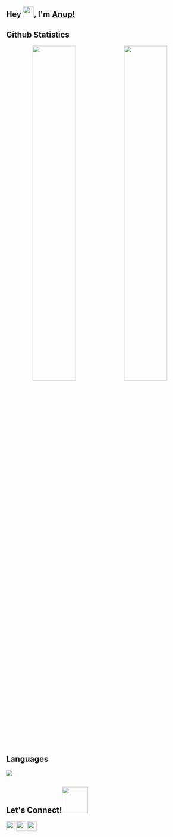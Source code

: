 ## Hey <img src="https://github.com/TheDudeThatCode/TheDudeThatCode/blob/master/Assets/Hi.gif" width="29px">, I'm [Anup!]() 

## Github Statistics
<p align="center">
<img width="48%" src="https://github-readme-stats.vercel.app/api?username=haldaranup&show_icons=true&theme=tokyonight" />     
 <img width="48%" src="https://github-readme-streak-stats.herokuapp.com/?user=haldaranup&show_icons=true&theme=tokyonight" />
     <p/>

## Languages
<img
     src="https://github-readme-stats.vercel.app/api/top-langs/?username=haldaranup&layout=compact&theme=tokyonight"
     />
<!-- ## Contribution Graph 📊
<img
     src="https://activity-graph.herokuapp.com/graph?username=Samadrita-Shaw&theme=chartreuse-dark"
     /> -->


<!-- <h2 align="center"> Github Statistics </h2> -->

<!-- ![](https://user-images.githubusercontent.com/73097560/115834477-dbab4500-a447-11eb-908a-139a6edaec5c.gif) -->

<!-- | <img src="https://github-readme-stats.vercel.app/api?username=haldaranup&layout=compact&hide=html&theme=jolly" alt="anup" /> | <img align="center" src="https://github-readme-stats.vercel.app/api/top-langs/?username=haldaranup&layout=compact&bg_color=45,000000,333333&title_color=00ff00&text_color=FFFFFF&count_private=true" /> |
| --- | --- |
<!-- | ![Anup GitHub Streak](https://github-readme-streak-stats.herokuapp.com/?user=haldaranup) | -->

<!-- ![](https://user-images.githubusercontent.com/73097560/115834477-dbab4500-a447-11eb-908a-139a6edaec5c.gif) -->

<h2 align="left">Let's Connect!<img src='https://raw.githubusercontent.com/ShahriarShafin/ShahriarShafin/main/Assets/handshake.gif' width="70px"> </h2>

<!-- <p align="left">
<a href="https://linkedin.com/in/https://www.linkedin.com/in/anup-haldar-366b851b4" target="blank"><img align="center" src="https://raw.githubusercontent.com/rahuldkjain/github-profile-readme-generator/master/src/images/icons/Social/linked-in-alt.svg" alt="https://www.linkedin.com/in/anup-haldar-366b851b4" height="30" width="40" /></a>
</p> -->
<a href="https://www.linkedin.com/in/haldar-anup">
  <img align="left" width="24px" src="https://cdn.jsdelivr.net/npm/simple-icons@v3/icons/linkedin.svg"  />
</a>
<a href="https://twitter.com/anupstwt">
  <img align="left" width="26px" src="https://cdn.jsdelivr.net/npm/simple-icons@v3/icons/twitter.svg" />
</a>

<p><a href="https://www.instagram.com/anup.haldar7/">
  <img align="left" width="26px" src="https://cdn.jsdelivr.net/npm/simple-icons@v3/icons/instagram.svg" />
</a>
  </p>
  
  
  


<!-- <a href="mailto:anuphaldar14872@gmail.com" target="_blank">
  <img align="left" width="26px" src="https://cdn.jsdelivr.net/npm/simple-icons@v3/icons/gmail.svg" />
</a> -->

<!-- <h3 align="left">Languages and Tools:</h3>
<p align="left"> <a href="https://www.w3schools.com/css/" target="_blank" rel="noreferrer"> <img src="https://raw.githubusercontent.com/devicons/devicon/master/icons/css3/css3-original-wordmark.svg" alt="css3" width="40" height="40"/> </a> <a href="https://expressjs.com" target="_blank" rel="noreferrer"> <img src="https://raw.githubusercontent.com/devicons/devicon/master/icons/express/express-original-wordmark.svg" alt="express" width="40" height="40"/> </a> <a href="https://www.w3.org/html/" target="_blank" rel="noreferrer"> <img src="https://raw.githubusercontent.com/devicons/devicon/master/icons/html5/html5-original-wordmark.svg" alt="html5" width="40" height="40"/> </a> <a href="https://developer.mozilla.org/en-US/docs/Web/JavaScript" target="_blank" rel="noreferrer"> <img src="https://raw.githubusercontent.com/devicons/devicon/master/icons/javascript/javascript-original.svg" alt="javascript" width="40" height="40"/> </a> <a href="https://www.mongodb.com/" target="_blank" rel="noreferrer"> <img src="https://raw.githubusercontent.com/devicons/devicon/master/icons/mongodb/mongodb-original-wordmark.svg" alt="mongodb" width="40" height="40"/> </a> <a href="https://nodejs.org" target="_blank" rel="noreferrer"> <img src="https://raw.githubusercontent.com/devicons/devicon/master/icons/nodejs/nodejs-original-wordmark.svg" alt="nodejs" width="40" height="40"/> </a> <a href="https://reactjs.org/" target="_blank" rel="noreferrer"> <img src="https://raw.githubusercontent.com/devicons/devicon/master/icons/react/react-original-wordmark.svg" alt="react" width="40" height="40"/> </a> <a href="https://reactnative.dev/" target="_blank" rel="noreferrer"> <img src="https://reactnative.dev/img/header_logo.svg" alt="reactnative" width="40" height="40"/> </a> <a href="https://redux.js.org" target="_blank" rel="noreferrer"> <img src="https://raw.githubusercontent.com/devicons/devicon/master/icons/redux/redux-original.svg" alt="redux" width="40" height="40"/> </a> </p> -->


<!--
**haldaranup/haldaranup** is a ✨ _special_ ✨ repository because its `README.md` (this file) appears on your GitHub profile.

Here are some ideas to get you started:

- 🔭 I’m currently working on ...
- 🌱 I’m currently learning ...
- 👯 I’m looking to collaborate on ...
- 🤔 I’m looking for help with ...
- 💬 Ask me about ...
- 📫 How to reach me: ...
- 😄 Pronouns: ...
- ⚡ Fun fact: ...
-->
